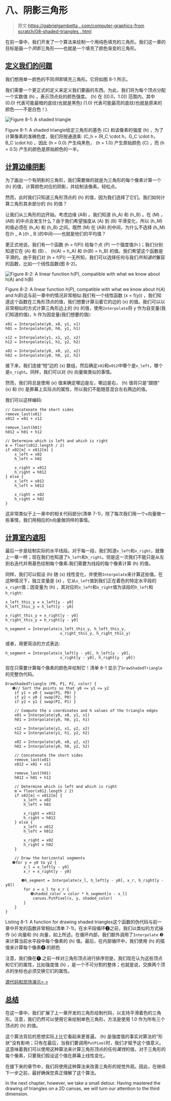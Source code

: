 # 八、阴影三角形

> 原文:[https://gabrielgambetta . com/computer-graphics-from scratch/08-shaded-triangles . html](https://gabrielgambetta.com/computer-graphics-from-scratch/08-shaded-triangles.html)

在前一章中，我们开发了一个算法来绘制一个用纯色填充的三角形。我们这一章的目标是画一个*阴影*三角形——也就是一个填充了颜色渐变的三角形。

## [定义我们的问题](#defining-our-problem)

我们想用单一颜色的不同*阴影*填充三角形。它将如图 8-1 所示。

我们需要一个更正式的定义来定义我们要画的东西。为此，我们将为每个顶点分配一个实数值 \(h\) ，表示顶点处的颜色强度。 \(h\) 在 \([0.0，1.0]\) 范围内，其中 \(0.0\) 代表可能最暗的底纹(也就是黑色) \(1.0\) 代表可能最亮的底纹(也就是原来的颜色——不是白色！).

![Figure 8-1: A shaded triangle](img/90cb61b411ffbaefc9060f7f93c7f2ff.png)

Figure 8-1: A shaded triangle给定三角形的基色 \(C\) 和该像素的强度 \(h\) ，为了计算像素的准确色度，我们将按通道乘: \(C_h = (R_C \cdot h，G_C \cdot h，B_C \cdot h)\) 。因此 \(h = 0.0\) 产生纯黑色， \(h = 1.0\) 产生原始颜色 \(C\) ，而 \(h = 0.5\) 产生的颜色是原始颜色的一半。

## [计算边缘阴影](#computing-edge-shading)

为了画出一个有阴影的三角形，我们需要做的就是为三角形的每个像素计算一个 \(h\) 的值，计算颜色对应的阴影，并绘制该像素。轻松点。

然而，此时我们只知道三角形顶点的 \(h\) 的值，因为我们选择了它们。我们如何计算三角形其余部分的 \(h\) 的值？

让我们从三角形的边开始。考虑边缘 \(AB\) 。我们知道 \(h_A\) 和 \(h_B\) 。在 \(M\) ， \(AB\) 的中点会发生什么？由于我们希望强度从 \(A\) 到 \(B\) 平滑变化，所以 \(h_M\) 的值必须在 \(h_A\) 和 \(h_B\) 之间。既然 \(M\) 在 \(AB\) 的中间，为什么不选择 \(h_M\) 在\(h _ A \)\(h _ B \)的中间——也就是他们的平均值？

更正式地说，我们有一个函数 \(h = f(P)\) 给每个点 \(P\) 一个强度值\(h \)；我们分别知道它在 \(A\) 和 \(B\) 、 \(h(A) = h_A\) 和 \(h(B) = h_B\) 的值。我们希望这个函数是平滑的。由于我们对 \(h = f(P)\) 一无所知，我们可以选择任何与我们*所知道的*兼容的函数，比如一个线性函数(图 8-2)。

![Figure 8-2: A linear function h(P), compatible with what we know about h(A) and h(B)](img/4afd8598c4eaf189708823cb783f3d0a.png)

Figure 8-2: A linear function *h*(*P*), compatible with what we know about *h*(*A*) and *h*(*B*)这与前一章中的情况非常相似:我们有一个线性函数 \(x = f(y)\) ，我们知道这个函数在三角形顶点的值，我们想要计算沿着它的边的 \(x\) 的值。我们可以以非常相似的方式计算三角形边上的 \(h\) 的值，使用`Interpolate`将 y 作为自变量(我们知道的值)，h 作为因变量(我们想要的值):

```
x01 = Interpolate(y0, x0, y1, x1)
h01 = Interpolate(y0, h0, y1, h1)

x12 = Interpolate(y1, x1, y2, x2)
h12 = Interpolate(y1, h1, y2, h2)

x02 = Interpolate(y0, x0, y2, x2)
h02 = Interpolate(y0, h0, y2, h2)
```

接下来，我们连接“短”边的 \(x\) 数组，然后确定`x02`和`x012`中哪个是`x_left`，哪个是`x_right`。同样，我们可以对 \(h\) 向量做类似的事情。

然而，我们将总是使用 \(x\) 值来确定哪边是左，哪边是右， \(h\) 值将只是“跟随” \(x\) 和 \(h\) 是屏幕上实际点的属性，所以我们不能随意混合左右两边的值。

我们可以这样编码:

```
// Concatenate the short sides
remove_last(x01)
x012 = x01 + x12

remove_last(h01)
h012 = h01 + h12

// Determine which is left and which is right
m = floor(x012.length / 2)
if x02[m] < x012[m] {
    x_left = x02
    h_left = h02

    x_right = x012
    h_right = h012
} else {
    x_left = x012
    h_left = h012

    x_right = x02
    h_right = h02
}
```

这非常类似于上一章中的相关代码部分(清单 7-1)，除了每次我们用一个`x`向量做一些事情，我们用相应的`h`向量做同样的事情。

## [计算室内遮阳](#computing-interior-shading)

最后一步是绘制实际的水平线段。对于每一段，我们知道`x_left`和`x_right`，就像上一章一样；现在我们也知道了`h_left`和`h_right`。但是这一次我们不能只是从左到右迭代并用基色绘制每个像素:我们需要为线段的每个像素计算 \(h\) 的值。

同样，我们可以假设 \(h\) 随 \(x\) 线性变化，并使用`Interpolate`来计算这些值。在这种情况下，独立变量是 \(x\) ，它从`x_left`值到我们正在着色的特定水平段的`x_right`值；因变量为 \(h\) ，其对应的`x_left`和`x_right`值为该段的`h_left`和`h_right`:

```
x_left_this_y = x_left[y - y0]
h_left_this_y = h_left[y - y0]

x_right_this_y = x_right[y - y0]
h_right_this_y = h_right[y - y0]

h_segment = Interpolate(x_left_this_y, h_left_this_y,
                        x_right_this_y, h_right_this_y)
```

或者，用更简洁的方式表达:

```
h_segment = Interpolate(x_left[y - y0], h_left[y - y0],
                        x_right[y - y0], h_right[y - y0])
```

现在只需要计算每个像素的颜色并绘制它！清单 8-1 显示了`DrawShadedTriangle`的完整伪代码。

```
DrawShadedTriangle (P0, P1, P2, color) {
   ❶// Sort the points so that y0 <= y1 <= y2
    if y1 < y0 { swap(P1, P0) }
    if y2 < y0 { swap(P2, P0) }
    if y2 < y1 { swap(P2, P1) }

    // Compute the x coordinates and h values of the triangle edges
    x01 = Interpolate(y0, x0, y1, x1)
    h01 = Interpolate(y0, h0, y1, h1)

    x12 = Interpolate(y1, x1, y2, x2)
    h12 = Interpolate(y1, h1, y2, h2)

    x02 = Interpolate(y0, x0, y2, x2)
    h02 = Interpolate(y0, h0, y2, h2)

    // Concatenate the short sides
    remove_last(x01)
    x012 = x01 + x12

    remove_last(h01)
    h012 = h01 + h12

    // Determine which is left and which is right
    m = floor(x012.length / 2)
    if x02[m] < x012[m] {
        x_left = x02
        h_left = h02

        x_right = x012
        h_right = h012
    } else {
        x_left = x012
        h_left = h012

        x_right = x02
        h_right = h02
    }

    // Draw the horizontal segments
   ❷for y = y0 to y2 {
        x_l = x_left[y - y0]
        x_r = x_right[y - y0]

       ❸h_segment = Interpolate(x_l, h_left[y - y0], x_r, h_right[y - y0])
        for x = x_l to x_r {
           ❹shaded_color = color * h_segment[x - x_l]
            canvas.PutPixel(x, y, shaded_color)
        }
    }
}
```

Listing 8-1: A function for drawing shaded triangles这个函数的伪代码与前一章中开发的函数非常相似(清单 7-1)。在水平段循环❷之前，我们以类似的方式操作 \(x\) 向量和 \(h\) 向量，如上所述。在循环内部，我们额外调用了`Interpolate` ❸来计算当前水平段中每个像素的 \(h\) 值。最后，在内部循环中，我们使用 \(h\) 的插值来计算每个像素❹.的颜色

注意，我们像在❶.之前一样对三角形顶点进行排序但是，我们现在认为这些顶点和它们的属性，比如强度值 \(h\) ，是一个不可分割的整体；也就是说，交换两个顶点的坐标也必须交换它们的属性。



[源代码和现场演示> >](https://gabrielgambetta.com/cgfs/gradient-demo)

## [总结](#summary)

在这一章中，我们扩展了上一章开发的三角形绘制代码，以支持平滑着色的三角形。注意，我们仍然可以使用它来绘制单色三角形，方法是使用 1.0 作为所有三个顶点的 \(h\) 的值。

这个算法背后的思想实际上比它看起来更普遍。 \(h\) 是强度值的事实对算法的“形状”没有影响；只有在最后，当我们要调用`PutPixel`时，我们才赋予这个值意义。这意味着我们可以使用这种算法来计算三角形顶点的任何*属性*的值，对于三角形的每个像素，只要我们假设这个值在屏幕上线性变化。

在接下来的章节中，我们将使用这种算法来改善三角形的视觉外观。因此，在继续下一步之前，最好确保您真正理解了这个算法。

In the next chapter, however, we take a small detour. Having mastered the drawing of triangles on a 2D canvas, we will turn our attention to the third dimension.